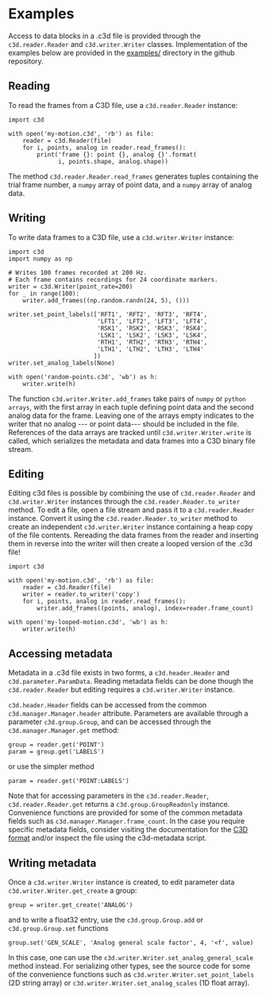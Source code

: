 Examples
========

Access to data blocks in a .c3d file is provided through the `c3d.reader.Reader` and `c3d.writer.Writer` classes.
Implementation of the examples below are provided in the [examples/] directory in the github repository.

[examples/]: https://github.com/EmbodiedCognition/py-c3d/tree/master/examples

Reading
-------

To read the frames from a C3D file, use a `c3d.reader.Reader` instance:

    import c3d

    with open('my-motion.c3d', 'rb') as file:
        reader = c3d.Reader(file)
        for i, points, analog in reader.read_frames():
            print('frame {}: point {}, analog {}'.format(
                  i, points.shape, analog.shape))

The method `c3d.reader.Reader.read_frames` generates tuples
containing the trial frame number, a ``numpy`` array of point
data, and a ``numpy`` array of analog data.

Writing
-------

To write data frames to a C3D file, use a `c3d.writer.Writer`
instance:

    import c3d
    import numpy as np

    # Writes 100 frames recorded at 200 Hz.
    # Each frame contains recordings for 24 coordinate markers.
    writer = c3d.Writer(point_rate=200)
    for _ in range(100):
        writer.add_frames((np.random.randn(24, 5), ()))

    writer.set_point_labels(['RFT1', 'RFT2', 'RFT3', 'RFT4',
                             'LFT1', 'LFT2', 'LFT3', 'LFT4',
                             'RSK1', 'RSK2', 'RSK3', 'RSK4',
                             'LSK1', 'LSK2', 'LSK3', 'LSK4',
                             'RTH1', 'RTH2', 'RTH3', 'RTH4',
                             'LTH1', 'LTH2', 'LTH3', 'LTH4'
                            ])
    writer.set_analog_labels(None)

    with open('random-points.c3d', 'wb') as h:
        writer.write(h)

The function `c3d.writer.Writer.add_frames` take pairs of ``numpy`` or ``python
arrays``, with the first array in each tuple defining point data and the second
analog data for the frame. Leaving one of the arrays empty indicates
to the writer that no analog --- or point data--- should be included in the file.
References of the data arrays are tracked until `c3d.writer.Writer.write`
is called, which serializes the metadata and data frames into a C3D binary file stream.

Editing
-------

Editing c3d files is possible by combining the use of `c3d.reader.Reader` and `c3d.writer.Writer`
instances through the `c3d.reader.Reader.to_writer` method. To edit a file, open a file stream and pass
it to a `c3d.reader.Reader` instance. Convert it using the `c3d.reader.Reader.to_writer` method to create
an independent `c3d.writer.Writer` instance containing a heap copy of the file contents.
Rereading the data frames from the reader and inserting them in reverse into
the writer will then create a looped version of the .c3d file!

    import c3d

    with open('my-motion.c3d', 'rb') as file:
        reader = c3d.Reader(file)
        writer = reader.to_writer('copy')
        for i, points, analog in reader.read_frames():
            writer.add_frames((points, analog), index=reader.frame_count)

    with open('my-looped-motion.c3d', 'wb') as h:
        writer.write(h)


Accessing metadata
----------------

Metadata in a .c3d file exists in two forms, a `c3d.header.Header` and `c3d.parameter.ParamData`.
Reading metadata fields can be done though the `c3d.reader.Reader` but editing requires a
`c3d.writer.Writer` instance.

`c3d.header.Header` fields can be accessed from the common `c3d.manager.Manager.header` attribute.
Parameters are available through a parameter `c3d.group.Group`, and can be accessed
through the `c3d.manager.Manager.get` method:

    group = reader.get('POINT')
    param = group.get('LABELS')

or use the simpler method

    param = reader.get('POINT:LABELS')

Note that for accessing parameters in the `c3d.reader.Reader`, `c3d.reader.Reader.get`
returns a `c3d.group.GroupReadonly` instance. Convenience functions are provided
for some of the common metadata fields
such as `c3d.manager.Manager.frame_count`. In the case you require specific
metadata fields, consider visiting the documentation for the [C3D format] and/or inspect
the file using the c3d-metadata script.

[C3D format]: https://c3d.org/docs/C3D_User_Guide.pdf

Writing metadata
----------------

Once a `c3d.writer.Writer` instance is created, to edit
parameter data `c3d.writer.Writer.get_create` a group:

    group = writer.get_create('ANALOG')

and to write a float32 entry, use the `c3d.group.Group.add` or `c3d.group.Group.set` functions

    group.set('GEN_SCALE', 'Analog general scale factor', 4, '<f', value)

In this case, one can use the `c3d.writer.Writer.set_analog_general_scale` method instead.
For serializing other types, see the source code for some of the convenience functions such as
`c3d.writer.Writer.set_point_labels` (2D string array) or
`c3d.writer.Writer.set_analog_scales` (1D float array).
